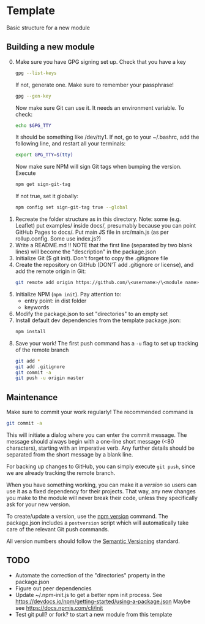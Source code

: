 # Template

Basic structure for a new module

## Building a new module
0. Make sure you have GPG signing set up. Check that you have a key
   ```bash
   gpg --list-keys
   ```
   If not, generate one. Make sure to remember your passphrase!
   ```bash
   gpg --gen-key
   ```
   Now make sure Git can use it. It needs an environment variable. To check:
   ```bash
   echo $GPG_TTY
   ```
   It should be something like /dev/tty1. If not, go to your ~/.bashrc, add
   the following line, and restart all your terminals:
   ```bash
   export GPG_TTY=$(tty)
   ```
   Now make sure NPM will sign Git tags when bumping the version. Execute
   ```bash
   npm get sign-git-tag
   ```
   If not true, set it globally:
   ```bash
   npm config set sign-git-tag true --global
   ```
1. Recreate the folder structure as in this directory.
   Note: some (e.g. Leaflet) put examples/ inside docs/, presumably
   because you can point GitHub Pages to docs/.
   Put main JS file in src/main.js (as per rollup.config. Some use index.js?)
2. Write a README.md !! NOTE that the first line (separated by two blank lines)
   will become the "description" in the package.json
3. Initialize Git ($ git init). Don't forget to copy the .gitignore file
4. Create the repository on GitHub (DON'T add .gitignore or license), and add
   the remote origin in Git:
   ```bash
   git remote add origin https://github.com/\<username>/\<module name>.git
   ```
5. Initialize NPM (`npm init`). Pay attention to:
   - entry point: in dist folder
   - keywords
6. Modify the package.json to set "directories" to an empty set
7. Install default dev dependencies from the template package.json:
   ```bash
   npm install
   ```
8. Save your work! The first push command has a `-u` flag to set up tracking
   of the remote branch
   ```bash
   git add *
   git add .gitignore
   git commit -a
   git push -u origin master
   ```

## Maintenance
Make sure to commit your work regularly! The recommended command is
```bash
git commit -a
```
This will initiate a dialog where you can enter the commit message. The
message should always begin with a one-line short message (<80 characters), 
starting with an imperative verb. Any further details should be separated from
the short message by a blank line.

For backing up changes to GitHub, you can simply execute `git push`, since we
are already tracking the remote branch.

When you have something working, you can make it a *version* so users can
use it as a fixed dependency for their projects. That way, any new changes you
make to the module will never break their code, unless they specifically ask
for your new version.

To create/update a version, use the [npm version] command. The package.json
includes a `postversion` script which will automatically take care of the
relevant Git push commands.

All version numbers should follow the [Semantic Versioning] standard.

[npm version]: https://docs.npmjs.com/cli/version
[Semantic Versioning]: https://semver.org/

## TODO
- Automate the correction of the "directories" property in the package.json
- Figure out peer dependencies
- Update ~/.npm-init.js to get a better npm init process. See
  https://devdocs.io/npm/getting-started/using-a-package.json
  Maybe see https://docs.npmjs.com/cli/init
- Test git pull? or fork? to start a new module from this template
